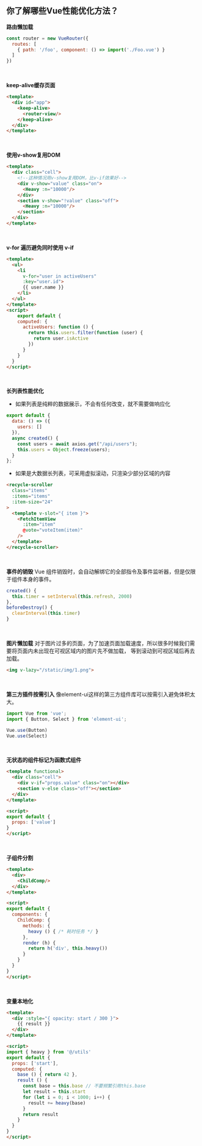 ## 你了解哪些Vue性能优化方法？
**路由懒加载**
```js
const router = new VueRouter({
  routes: [
    { path: '/foo', component: () => import('./Foo.vue') }
  ]
})
```
<br>

**keep-alive缓存页面**
```html
<template>
  <div id="app">
    <keep-alive>
      <router-view/>
    </keep-alive>
  </div>
</template>
```
<br>

**使用v-show复用DOM**
```html
<template>
  <div class="cell">
    <!--这种情况用v-show复用DOM，比v-if效果好-->
    <div v-show="value" class="on">
      <Heavy :n="10000"/>
    </div>
    <section v-show="!value" class="off">
      <Heavy :n="10000"/>
    </section>
  </div>
</template>
```
<br>

**v-for 遍历避免同时使用 v-if**
```html
<template>
  <ul>
    <li
      v-for="user in activeUsers"
      :key="user.id">
      {{ user.name }}
    </li>
  </ul>
</template>
<script>
	export default {
    computed: {
      activeUsers: function () {
        return this.users.filter(function (user) {
          return user.isActive
        })
      }
    }
  }
</script>
```
<br>

**长列表性能优化**
- 如果列表是纯粹的数据展示，不会有任何改变，就不需要做响应化
```js
export default {
  data: () => ({
    users: []
  }),
  async created() {
    const users = await axios.get("/api/users");
    this.users = Object.freeze(users);
  }
};
```
- 如果是大数据长列表，可采用虚拟滚动，只渲染少部分区域的内容
```html
<recycle-scroller
  class="items"
  :items="items"
  :item-size="24"
>
  <template v-slot="{ item }">
    <FetchItemView
      :item="item"
      @vote="voteItem(item)"
    />
  </template>
</recycle-scroller>
```
<br>

**事件的销毁**
Vue 组件销毁时，会自动解绑它的全部指令及事件监听器，但是仅限于组件本身的事件。
```js
created() {
  this.timer = setInterval(this.refresh, 2000)
},
beforeDestroy() {
  clearInterval(this.timer)
}
```
<br>

**图片懒加载**
对于图片过多的页面，为了加速页面加载速度，所以很多时候我们需要将页面内未出现在可视区域内的图片先不做加载， 等到滚动到可视区域后再去加载。
```html
<img v-lazy="/static/img/1.png">
```
<br>

**第三方插件按需引入**
像element-ui这样的第三方组件库可以按需引入避免体积太大。
```js
import Vue from 'vue';
import { Button, Select } from 'element-ui';

Vue.use(Button)
Vue.use(Select)
```
<br>

**无状态的组件标记为函数式组件**
```html
<template functional>
  <div class="cell">
    <div v-if="props.value" class="on"></div>
    <section v-else class="off"></section>
  </div>
</template>

<script>
export default {
  props: ['value']
}
</script>
```
<br>

**子组件分割**
```html
<template>
  <div>
    <ChildComp/>
  </div>
</template>

<script>
export default {
  components: {
    ChildComp: {
      methods: {
        heavy () { /* 耗时任务 */ }
      },
      render (h) {
        return h('div', this.heavy())
      }
    }
  }
}
</script>
```
<br>

**变量本地化**
```html
<template>
  <div :style="{ opacity: start / 300 }">
    {{ result }}
  </div>
</template>

<script>
import { heavy } from '@/utils'
export default {
  props: ['start'],
  computed: {
    base () { return 42 },
    result () {
      const base = this.base // 不要频繁引用this.base
      let result = this.start
      for (let i = 0; i < 1000; i++) {
        result += heavy(base)
      }
      return result
    }
  }
}
</script>
```
